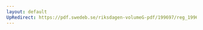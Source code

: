```yaml
---
layout: default
UpRedirect: https://pdf.swedeb.se/riksdagen-volumeG-pdf/199697/reg_199697/reg_199697_0048.pdf
---
```

